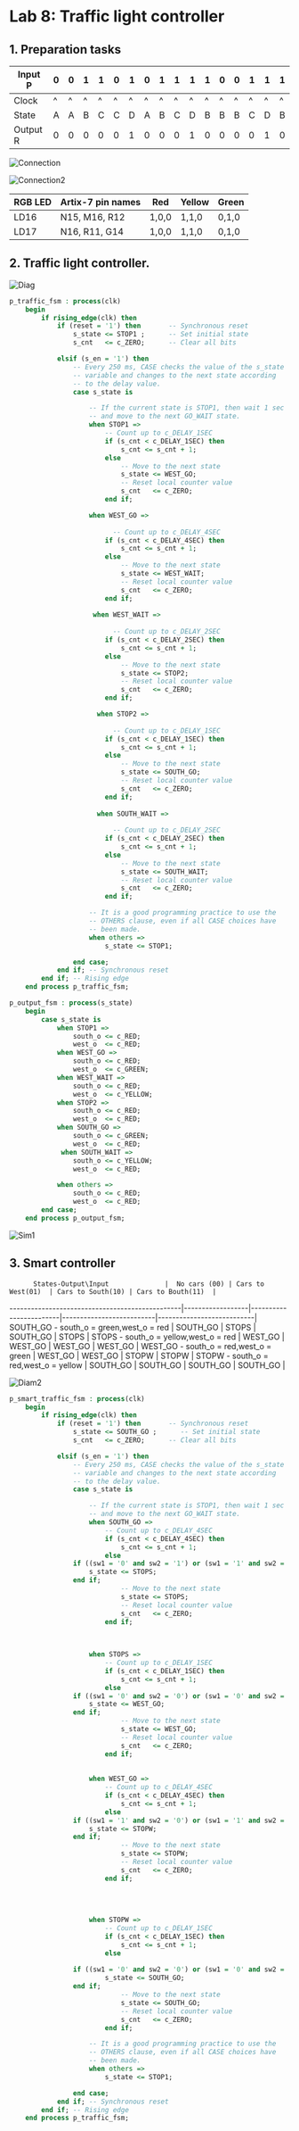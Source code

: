 # Lab 8: Traffic light controller


## 1.  Preparation tasks

Input P  | 0 | 0 | 1 | 1 | 0 | 1 | 0 | 1 | 1 | 1 | 1 | 0 | 0 | 1 | 1 | 1 |
---------|---|---|---|---|---|---|---|---|---|---|---|---|---|---|---|---|
 Clock   | ^ | ^ | ^ | ^ | ^ | ^ | ^ | ^ | ^ | ^ | ^ | ^ | ^ | ^ | ^ | ^ |
 State   | A | A | B | C | C | D | A | B | C | D | B | B | B | C | D | B |
Output R | 0 | 0 | 0 | 0 | 0 | 1 | 0 | 0 | 0 | 1 | 0 | 0 | 0 | 0 | 1 | 0 |


![Connection](https://github.com/FranciscaCampos/Digital-electronics-1/blob/main/Labs/08-traffic-lights/Sch.PNG)	

![Connection2](https://github.com/FranciscaCampos/Digital-electronics-1/blob/main/Labs/08-traffic-lights/Schematic.PNG)	

RGB LED | 	Artix-7 pin names | Red   | Yellow | Green  |
--------|---------------------|-------|--------|--------|
 LD16   |    N15, M16, R12    | 1,0,0 | 1,1,0  | 0,1,0  |
 LD17   |    N16, R11, G14    | 1,0,0 | 1,1,0  | 0,1,0  |


## 2. Traffic light controller.

![Diag](https://github.com/FranciscaCampos/Digital-electronics-1/blob/main/Labs/08-traffic-lights/Diag1.PNG)	

```vhdl
p_traffic_fsm : process(clk)
    begin
        if rising_edge(clk) then
            if (reset = '1') then       -- Synchronous reset
                s_state <= STOP1 ;      -- Set initial state
                s_cnt   <= c_ZERO;      -- Clear all bits

            elsif (s_en = '1') then
                -- Every 250 ms, CASE checks the value of the s_state 
                -- variable and changes to the next state according 
                -- to the delay value.
                case s_state is

                    -- If the current state is STOP1, then wait 1 sec
                    -- and move to the next GO_WAIT state.
                    when STOP1 =>
                        -- Count up to c_DELAY_1SEC
                        if (s_cnt < c_DELAY_1SEC) then
                            s_cnt <= s_cnt + 1;
                        else
                            -- Move to the next state
                            s_state <= WEST_GO;
                            -- Reset local counter value
                            s_cnt   <= c_ZERO;
                        end if;

                    when WEST_GO =>
                    
                          -- Count up to c_DELAY_4SEC
                        if (s_cnt < c_DELAY_4SEC) then
                            s_cnt <= s_cnt + 1;
                        else
                            -- Move to the next state
                            s_state <= WEST_WAIT;
                            -- Reset local counter value
                            s_cnt   <= c_ZERO;
                        end if;   
                      
                     when WEST_WAIT =>
                    
                          -- Count up to c_DELAY_2SEC
                        if (s_cnt < c_DELAY_2SEC) then
                            s_cnt <= s_cnt + 1;
                        else
                            -- Move to the next state
                            s_state <= STOP2;
                            -- Reset local counter value
                            s_cnt   <= c_ZERO;
                        end if;

                      when STOP2 =>
                    
                          -- Count up to c_DELAY_1SEC
                        if (s_cnt < c_DELAY_1SEC) then
                            s_cnt <= s_cnt + 1;
                        else
                            -- Move to the next state
                            s_state <= SOUTH_GO;
                            -- Reset local counter value
                            s_cnt   <= c_ZERO;
                        end if;
                        
                      when SOUTH_WAIT =>
                    
                          -- Count up to c_DELAY_2SEC
                        if (s_cnt < c_DELAY_2SEC) then
                            s_cnt <= s_cnt + 1;
                        else
                            -- Move to the next state
                            s_state <= SOUTH_WAIT;
                            -- Reset local counter value
                            s_cnt   <= c_ZERO;
                        end if;

                    -- It is a good programming practice to use the 
                    -- OTHERS clause, even if all CASE choices have 
                    -- been made. 
                    when others =>
                        s_state <= STOP1;

                end case;
            end if; -- Synchronous reset
        end if; -- Rising edge
    end process p_traffic_fsm;
```

```vhdl
p_output_fsm : process(s_state)
    begin
        case s_state is
            when STOP1 =>
                south_o <= c_RED;
                west_o  <= c_RED;
            when WEST_GO =>
                south_o <= c_RED;
                west_o  <= c_GREEN;
            when WEST_WAIT =>
                south_o <= c_RED;
                west_o  <= c_YELLOW;
            when STOP2 =>
                south_o <= c_RED;
                west_o  <= c_RED;
            when SOUTH_GO =>
                south_o <= c_GREEN;
                west_o  <= c_RED;
             when SOUTH_WAIT =>
                south_o <= c_YELLOW;
                west_o  <= c_RED;

            when others =>
                south_o <= c_RED;
                west_o  <= c_RED;
        end case;
    end process p_output_fsm;
```
	 
![Sim1](https://github.com/FranciscaCampos/Digital-electronics-1/blob/main/Labs/08-traffic-lights/Sim1.PNG)	
	
## 3. Smart controller
	
	
	
          States-Output\Input              |  No cars (00) | Cars to West(01)  | Cars to South(10) | Cars to Bouth(11)  |
------------------------------------------------|------------------|------------------------|--------------------------|---------------------------|
 SOUTH_GO - south_o = green,west_o = red   |    SOUTH_GO     |      STOPS        |     SOUTH_GO      |        STOPS       |
 STOPS   - south_o = yellow,west_o = red   |    WEST_GO      |     WEST_GO       |      WEST_GO      |       WEST_GO      |
 WEST_GO  - south_o = red,west_o = green   |    WEST_GO      |      WEST_GO      |      STOPW        |        STOPW       |
 STOPW   - south_o = red,west_o = yellow   |    SOUTH_GO     |     SOUTH_GO      |      SOUTH_GO     |       SOUTH_GO     |
 
 
 
 
 ![Diam2](https://github.com/FranciscaCampos/Digital-electronics-1/blob/main/Labs/08-traffic-lights/Diag2.PNG)	
 
 
 
```vhdl
p_smart_traffic_fsm : process(clk)
    begin
        if rising_edge(clk) then
            if (reset = '1') then       -- Synchronous reset
                s_state <= SOUTH_GO ;      -- Set initial state
                s_cnt   <= c_ZERO;      -- Clear all bits

            elsif (s_en = '1') then
                -- Every 250 ms, CASE checks the value of the s_state 
                -- variable and changes to the next state according 
                -- to the delay value.
                case s_state is

                    -- If the current state is STOP1, then wait 1 sec
                    -- and move to the next GO_WAIT state.
                    when SOUTH_GO =>
                        -- Count up to c_DELAY_4SEC
                        if (s_cnt < c_DELAY_4SEC) then
                            s_cnt <= s_cnt + 1;
                        else
				if ((sw1 = '0' and sw2 = '1') or (sw1 = '1' and sw2 = '1')) then
					s_state <= STOPS;
				end if;
                            -- Move to the next state
                            s_state <= STOPS;
                            -- Reset local counter value
                            s_cnt   <= c_ZERO;
                        end if;
						
						

                    when STOPS =>
                        -- Count up to c_DELAY_1SEC
                        if (s_cnt < c_DELAY_1SEC) then
                            s_cnt <= s_cnt + 1;
                        else
				if ((sw1 = '0' and sw2 = '0') or (sw1 = '0' and sw2 = '1') or (sw1 = '1' and sw2 = '0') or (sw1 = '1' and sw2 = '1')) then
					s_state <= WEST_GO;
				end if;
                            -- Move to the next state
                            s_state <= WEST_GO;
                            -- Reset local counter value
                            s_cnt   <= c_ZERO;
                        end if;
						
											
					when WEST_GO =>
                        -- Count up to c_DELAY_4SEC
                        if (s_cnt < c_DELAY_4SEC) then
                            s_cnt <= s_cnt + 1;
                        else						
				if ((sw1 = '1' and sw2 = '0') or (sw1 = '1' and sw2 = '1')) then
					s_state <= STOPW;
				end if;
                            -- Move to the next state
                            s_state <= STOPW;
                            -- Reset local counter value
                            s_cnt   <= c_ZERO;
                        end if;
						
							
						
						
				    when STOPW =>
                        -- Count up to c_DELAY_1SEC
                        if (s_cnt < c_DELAY_1SEC) then
                            s_cnt <= s_cnt + 1;
                        else
						
				if ((sw1 = '0' and sw2 = '0') or (sw1 = '0' and sw2 = '1') or (sw1 = '1' and sw2 = '0') or (sw1 = '1' and sw2 = '1')) then
						s_state <= SOUTH_GO;
				end if;
                            -- Move to the next state
                            s_state <= SOUTH_GO;
                            -- Reset local counter value
                            s_cnt   <= c_ZERO;
                        end if;

                    -- It is a good programming practice to use the 
                    -- OTHERS clause, even if all CASE choices have 
                    -- been made. 
                    when others =>
                        s_state <= STOP1;

                end case;
            end if; -- Synchronous reset
        end if; -- Rising edge
    end process p_traffic_fsm;
```
 
 
 
